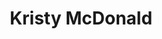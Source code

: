 ---
title: Kristy McDonald
name: Kristy McDonald
name-sort: McDonald, Kristy
totals:
- event: Hearts
  games: 14
  wins: 10
  losses: 4
  inturn-total: 119
  inturn-percent: 78
  outturn-total: 153
  outturn-percent: 84
  draw-total: 94
  draw-percent: 79
  takeout-total: 178
  takeout-percent: 83
  shots-total: 272
  shots-percent: 81
- event: Trials (Women)
  games: 7
  wins: 4
  losses: 3
  inturn-total: 49
  inturn-percent: 73
  outturn-total: 93
  outturn-percent: 81
  draw-total: 54
  draw-percent: 71
  takeout-total: 88
  takeout-percent: 83
  shots-total: 142
  shots-percent: 78
years:
- year: 2009
  event: Hearts
  team: MB
  position: Alternate
- year: 2014
  event: Hearts
  team: MB
  position: Third
  games: 14
  wins: 10
  losses: 4
  inturn-total: 119
  inturn-percent: 78
  outturn-total: 153
  outturn-percent: 84
  draw-total: 94
  draw-percent: 79
  takeout-total: 178
  takeout-percent: 83
  shots-total: 272
  shots-percent: 81
- year: 2013
  event: Trials (Women)
  team: CAR
  position: Third
  games: 7
  wins: 4
  losses: 3
  inturn-total: 49
  inturn-percent: 73
  outturn-total: 93
  outturn-percent: 81
  draw-total: 54
  draw-percent: 71
  takeout-total: 88
  takeout-percent: 83
  shots-total: 142
  shots-percent: 78
vs:
- Anderson, Sherry
- Atkinson, Rebecca
- Baier, Stephanie
- Boyle, Jane
- Brothers, Jill
- Brown, Rachel
- Cooper, Kathryn
- Cottrill, Katie
- Court, Morgan
- Courtney, Joanne
- Crawford, Andrea
- Cunningham, Jessica
- deSolla, Jodie
- Dolan, Kim
- Dolan, Sinead
- Duncan, Chelsea
- Ferguson, Dana
- Flaxey, Allison
- Gannon, Melissa
- Homan, Rachel
- Joyce, Blisse
- Kasner, Marliese
- Koltun, Sarah
- Kreviazuk, Alison
- Kreviazuk, Lynn
- Lawton, Stefanie
- MacDonald, Rebecca Jean
- Miskew, Emma
- Nugent, Pamela
- O'Rourke, Brittany
- Parsons, Danielle
- Robison, Michala
- Ross, Allison
- Sanderson, Jessie
- Sandwith, Carley
- Sinclair, Andrea
- Singler, Sherri
- Smith, Heather
- Strong, Heather
- Strong, Laura
- Sweeting, Valerie
- Udle, Teri
- Van Osch, Kesa
- Wallingham, Patty
- Weagle, Lisa
- Armstrong, Leigh
- Iskiw, Beth
- Jones, Jennifer
- Lawes, Kaitlyn
- MacDonald, Lawnie
- Mair, Jessica
- McEwen, Dawn
- McTaggart, Cary-Anne
- Merklinger, Lee
- Middaugh, Sherry
- Nedohin, Heather
- Officer, Jill
- Pasika, Rona
- Peters, Laine
- Rizzo, Jo-Ann
- Sonnenberg, Renee
- Sweeting, Val
---
